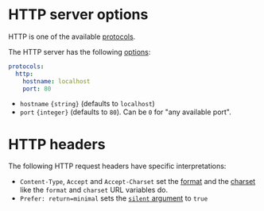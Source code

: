 # HTTP server options

HTTP is one of the available [protocols](protocols.md).

The HTTP server has the following [options](protocols.md#protocols-options.md):

```yml
protocols:
  http:
    hostname: localhost
    port: 80
```

  - `hostname` `{string}` (defaults to `localhost`)
  - `port` `{integer}` (defaults to `80`). Can be `0` for "any available port".

# HTTP headers

The following HTTP request headers have specific interpretations:
  - `Content-Type`, `Accept` and `Accept-Charset` set the [format](formats.md)
    and the [charset](formats.md#charset) like the `format` and `charset` URL
    variables do.
  - `Prefer: return=minimal` sets the [`silent` argument](silent.md) to `true`
